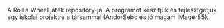 A Roll a Wheel játék repository-ja.
A programot készítjük és fejlesztgetjük egy iskolai projektre a társammal (AndorSebo és jó magam iMager85).

